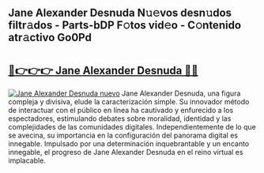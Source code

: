 ## Jane Alexander Desnuda N𝚞𝚎vos desn𝚞dos filtr𝚊dos - Parts-bDP F𝚘tos vid𝚎o - C𝚘ntenido atr𝚊ctivo Go0Pd

# <h2><a href="http://mb4lki.tromn.icu/?c=Jane+Alexander+Desnuda">🔗👉👉👉 Jane Alexander Desnuda 🔗🔗</a></h2>

[![Jane Alexander Desnuda nuevo](https://i.imgur.com/pEAQMta.gif)](http://mb4lki.tromn.icu/?c=Jane+Alexander+Desnuda)
Jane Alexander Desnuda, una figura compleja y divisiva, elude la caracterización simple. Su innovador método de interactuar con el público en línea ha cautivado y enfurecido a los espectadores, estimulando debates sobre moralidad, identidad y las complejidades de las comunidades digitales. Independientemente de lo que se avecina, su importancia en la configuración del panorama digital es innegable. Impulsado por una determinación inquebrantable y un encanto innegable, el progreso de Jane Alexander Desnuda en el reino virtual es implacable.
